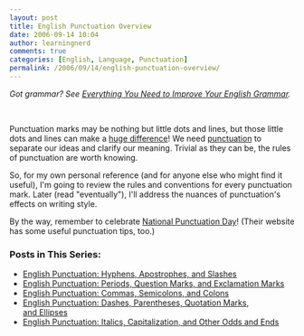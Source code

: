 ```yaml
---
layout: post
title: English Punctuation Overview
date: 2006-09-14 10:04
author: learningnerd
comments: true
categories: [English, Language, Punctuation]
permalink: /2006/09/14/english-punctuation-overview/
---
```

<em>Got grammar? See </em><a href="http://learningnerd.wordpress.com/2006/09/26/everything-you-need-to-improve-your-english-grammar/"><em>Everything You Need to Improve Your English Grammar</em></a><em>.</em>
<p class="MsoNormal">&nbsp;</p>
Punctuation marks may be nothing but little dots and lines, but those little dots and lines can make a <a target="_blank" href="http://www.theglobeandmail.com/servlet/story/RTGAM.20060806.wr-rogers07/BNStory/Business/home" title="The most expensive punctuation error - Comma Quirk Irks Rogers ">huge difference</a>! We need <a target="_blank" href="http://en.wikipedia.org/wiki/Punctuation">punctuation</a> to separate our ideas and clarify our meaning. Trivial as they can be, the rules of punctuation are worth knowing.

So, for my own personal reference (and for anyone else who might find it useful), I'm going to review the rules and conventions for every punctuation mark. Later (read "eventually"), I'll address the nuances of punctuation's effects on writing style.

By the way, remember to celebrate <a target="_blank" href="http://www.nationalpunctuationday.com/index.html">National Punctuation Day</a>! (Their website has some useful punctuation tips, too.)
<h3>Posts in This Series:</h3>
<ul>
	<li><a href="http://learningnerd.wordpress.com/2006/09/16/english-punctuation-hyphens-apostrophes-and-slashes/">English Punctuation: Hyphens, Apostrophes, and Slashes</a></li>
	<li><a href="http://learningnerd.wordpress.com/2006/09/18/english-punctuation-periods-question-marks-and-exclamation-marks/">English Punctuation: Periods, Question Marks, and Exclamation Marks</a></li>
	<li><a href="http://learningnerd.wordpress.com/2006/09/20/english-punctuation-commas-semicolons-and-colons/">English Punctuation: Commas, Semicolons, and Colons</a></li>
	<li><a href="http://learningnerd.wordpress.com/2006/09/22/english-punctuation-dashes-parentheses-quotation-marks-and-ellipses/">English Punctuation: Dashes, Parentheses, Quotation Marks, and Ellipses</a></li>
	<li><a href="http://learningnerd.wordpress.com/2006/09/24/english-punctuation-italics-capitalization-and-other-odds-and-ends/">English Punctuation: Italics, Capitalization, and Other Odds and Ends</a></li>
</ul>
